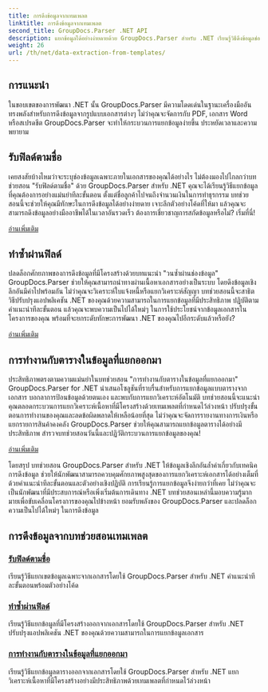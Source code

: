```yaml
---
title: การดึงข้อมูลจากเทมเพลต
linktitle: การดึงข้อมูลจากเทมเพลต
second_title: GroupDocs.Parser .NET API
description: แยกข้อมูลได้อย่างง่ายดายด้วย GroupDocs.Parser สำหรับ .NET เรียนรู้วิธีดึงข้อมูลช่องเฉพาะ วนซ้ำข้อมูล และทำงานกับตารางในเนื้อหาที่แยกออกมา
weight: 26
url: /th/net/data-extraction-from-templates/
---
```


## การแนะนำ

ในขอบเขตของการพัฒนา .NET นั้น GroupDocs.Parser มีความโดดเด่นในฐานะเครื่องมืออันทรงพลังสำหรับการดึงข้อมูลจากรูปแบบเอกสารต่างๆ ไม่ว่าคุณจะจัดการกับ PDF, เอกสาร Word หรือสเปรดชีต GroupDocs.Parser จะทำให้กระบวนการแยกข้อมูลง่ายขึ้น ประหยัดเวลาและความพยายาม

## รับฟิลด์ตามชื่อ

เคยสงสัยบ้างไหมว่าจะระบุช่องข้อมูลเฉพาะภายในเอกสารของคุณได้อย่างไร ไม่ต้องมองไปไกลกว่าบทช่วยสอน "รับฟิลด์ตามชื่อ" ด้วย GroupDocs.Parser สำหรับ .NET คุณจะได้เรียนรู้วิธีแยกข้อมูลที่คุณต้องการอย่างแม่นยำทีละขั้นตอน ตั้งแต่ชื่อลูกค้าไปจนถึงจำนวนเงินในการทำธุรกรรม บทช่วยสอนนี้จะช่วยให้คุณมีทักษะในการดึงข้อมูลได้อย่างง่ายดาย เจาะลึกตัวอย่างโค้ดที่ให้มา แล้วคุณจะสามารถดึงข้อมูลอย่างมืออาชีพได้ในเวลาอันรวดเร็ว ต้องการเชี่ยวชาญการสกัดข้อมูลหรือไม่? เริ่มที่นี่!

[อ่านเพิ่มเติม](./get-field-by-name/)

## ทำซ้ำผ่านฟิลด์

ปลดล็อกศักยภาพของการดึงข้อมูลที่มีโครงสร้างด้วยบทแนะนำ "วนซ้ำผ่านช่องข้อมูล" GroupDocs.Parser ช่วยให้คุณสามารถนำทางผ่านเนื้อหาเอกสารอย่างเป็นระบบ โดยดึงข้อมูลเชิงลึกอันมีค่าไปพร้อมกัน ไม่ว่าคุณจะวิเคราะห์ใบแจ้งหนี้หรือแยกวิเคราะห์สัญญา บทช่วยสอนนี้จะสาธิตวิธีปรับปรุงแอปพลิเคชัน .NET ของคุณด้วยความสามารถในการแยกข้อมูลที่มีประสิทธิภาพ ปฏิบัติตามคำแนะนำทีละขั้นตอน แล้วคุณจะพบความเป็นไปได้ใหม่ๆ ในการใช้ประโยชน์จากข้อมูลเอกสารในโครงการของคุณ พร้อมที่จะยกระดับทักษะการพัฒนา .NET ของคุณไปอีกระดับแล้วหรือยัง?

[อ่านเพิ่มเติม](./iterate-through-fields/)

## การทำงานกับตารางในข้อมูลที่แยกออกมา

ประสิทธิภาพตรงตามความแม่นยำในบทช่วยสอน "การทำงานกับตารางในข้อมูลที่แยกออกมา" GroupDocs.Parser for .NET นำเสนอโซลูชันที่ราบรื่นสำหรับการแยกข้อมูลแบบตารางจากเอกสาร บอกลาการป้อนข้อมูลด้วยตนเอง และพบกับการแยกวิเคราะห์อัตโนมัติ บทช่วยสอนนี้จะแนะนำคุณตลอดกระบวนการแยกวิเคราะห์เนื้อหาที่มีโครงสร้างด้วยเทมเพลตที่กำหนดไว้ล่วงหน้า ปรับปรุงขั้นตอนการทำงานของคุณและลดข้อผิดพลาดให้เหลือน้อยที่สุด ไม่ว่าคุณจะจัดการรายงานทางการเงินหรือแยกรายการสินค้าคงคลัง GroupDocs.Parser ช่วยให้คุณสามารถแยกข้อมูลตารางได้อย่างมีประสิทธิภาพ สำรวจบทช่วยสอนวันนี้และปฏิวัติกระบวนการแยกข้อมูลของคุณ!

[อ่านเพิ่มเติม](./working-with-tables-in-extracted-data/)

โดยสรุป บทช่วยสอน GroupDocs.Parser สำหรับ .NET ให้ข้อมูลเชิงลึกอันล้ำค่าเกี่ยวกับเทคนิคการดึงข้อมูล ช่วยให้นักพัฒนาสามารถควบคุมศักยภาพสูงสุดของการแยกวิเคราะห์เอกสารได้อย่างเต็มที่ ด้วยคำแนะนำทีละขั้นตอนและตัวอย่างเชิงปฏิบัติ การเรียนรู้การแยกข้อมูลจึงง่ายกว่าที่เคย ไม่ว่าคุณจะเป็นนักพัฒนาที่มีประสบการณ์หรือเพิ่งเริ่มต้นการเดินทาง .NET บทช่วยสอนเหล่านี้มอบความรู้มากมายเพื่อขับเคลื่อนโครงการของคุณไปข้างหน้า ยอมรับพลังของ GroupDocs.Parser และปลดล็อกความเป็นไปได้ใหม่ๆ ในการดึงข้อมูล
## การดึงข้อมูลจากบทช่วยสอนเทมเพลต
### [รับฟิลด์ตามชื่อ](./get-field-by-name/)
เรียนรู้วิธีแยกเขตข้อมูลเฉพาะจากเอกสารโดยใช้ GroupDocs.Parser สำหรับ .NET คำแนะนำทีละขั้นตอนพร้อมตัวอย่างโค้ด
### [ทำซ้ำผ่านฟิลด์](./iterate-through-fields/)
เรียนรู้วิธีแยกข้อมูลที่มีโครงสร้างออกจากเอกสารโดยใช้ GroupDocs.Parser สำหรับ .NET ปรับปรุงแอปพลิเคชัน .NET ของคุณด้วยความสามารถในการแยกข้อมูลเอกสาร
### [การทำงานกับตารางในข้อมูลที่แยกออกมา](./working-with-tables-in-extracted-data/)
เรียนรู้วิธีแยกข้อมูลตารางออกจากเอกสารโดยใช้ GroupDocs.Parser สำหรับ .NET แยกวิเคราะห์เนื้อหาที่มีโครงสร้างอย่างมีประสิทธิภาพด้วยเทมเพลตที่กำหนดไว้ล่วงหน้า